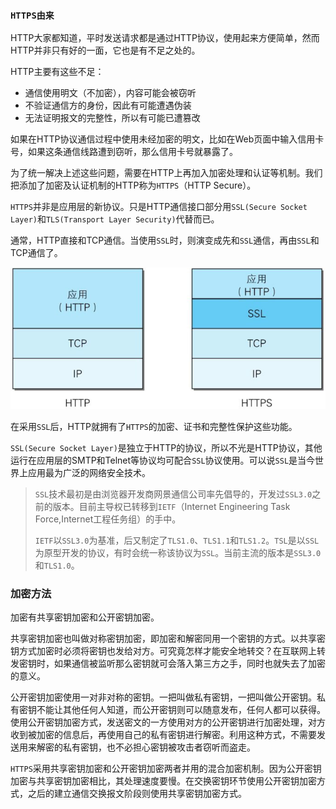### `HTTPS由来`

HTTP大家都知道，平时发送请求都是通过HTTP协议，使用起来方便简单，然而HTTP并非只有好的一面，它也是有不足之处的。

HTTP主要有这些不足：

- 通信使用明文（不加密），内容可能会被窃听
- 不验证通信方的身份，因此有可能遭遇伪装
- 无法证明报文的完整性，所以有可能已遭篡改

如果在HTTP协议通信过程中使用未经加密的明文，比如在Web页面中输入信用卡号，如果这条通信线路遭到窃听，那么信用卡号就暴露了。

为了统一解决上述这些问题，需要在HTTP上再加入加密处理和认证等机制。我们把添加了加密及认证机制的HTTP称为`HTTPS`（HTTP Secure）。

`HTTPS`并非是应用层的新协议。只是HTTP通信接口部分用`SSL(Secure Socket Layer)`和`TLS(Transport Layer Security)`代替而已。

通常，HTTP直接和TCP通信。当使用`SSL`时，则演变成先和`SSL`通信，再由`SSL`和TCP通信了。

![image-20210715134306831](https://github.com/limchen233/picgo/blob/master/img/image-20210715134306831.png?raw=true)

在采用`SSL`后，HTTP就拥有了`HTTPS`的加密、证书和完整性保护这些功能。

`SSL(Secure Socket Layer)`是独立于HTTP的协议，所以不光是HTTP协议，其他运行在应用层的SMTP和Telnet等协议均可配合`SSL`协议使用。可以说`SSL`是当今世界上应用最为广泛的网络安全技术。

> `SSL`技术最初是由浏览器开发商网景通信公司率先倡导的，开发过`SSL3.0`之前的版本。目前主导权已转移到`IETF`（Internet Engineering Task Force,Internet工程任务组）的手中。
>
> `IETF`以`SSL3.0`为基准，后又制定了`TLS1.0`、`TLS1.1`和`TLS1.2`。`TSL`是以`SSL`为原型开发的协议，有时会统一称该协议为`SSL`。当前主流的版本是`SSL3.0`和`TLS1.0`。

### 加密方法

加密有共享密钥加密和公开密钥加密。

共享密钥加密也叫做对称密钥加密，即加密和解密同用一个密钥的方式。以共享密钥方式加密时必须将密钥也发给对方。可究竟怎样才能安全地转交？在互联网上转发密钥时，如果通信被监听那么密钥就可会落入第三方之手，同时也就失去了加密的意义。

公开密钥加密使用一对非对称的密钥。一把叫做私有密钥，一把叫做公开密钥。私有密钥不能让其他任何人知道，而公开密钥则可以随意发布，任何人都可以获得。使用公开密钥加密方式，发送密文的一方使用对方的公开密钥进行加密处理，对方收到被加密的信息后，再使用自己的私有密钥进行解密。利用这种方式，不需要发送用来解密的私有密钥，也不必担心密钥被攻击者窃听而盗走。

`HTTPS`采用共享密钥加密和公开密钥加密两者并用的混合加密机制。因为公开密钥加密与共享密钥加密相比，其处理速度要慢。在交换密钥环节使用公开密钥加密方式，之后的建立通信交换报文阶段则使用共享密钥加密方式。

